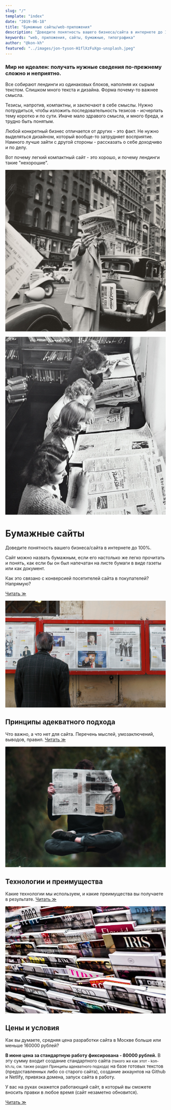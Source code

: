 ```yaml
---
slug: "/"
template: "index"
date: "2019-06-18"
title: "Бумажные сайты/web-приложения"
description: "Доведите понятность вашего бизнеса/сайта в интернете до 100%."
keywords: "web, приложения, сайты, бумажные, типографика"
author: "@kon-kh"
featured: "../images/jon-tyson-H1flXzFuXgo-unsplash.jpeg"
---
```


<span id="theses">

### Мир не идеален: получать нужные сведения по-прежнему сложно и неприятно.

Все собирают лендинги из одинаковых блоков, наполняя их сырым текстом.
Слишком много текста и дизайна. Форма почему-то важнее смысла.

Тезисы, напротив, компактны, и заключают в себе смыслы.
Нужно потрудиться, чтобы изложить последовательность тезисов - исчерпать тему коротко и по сути.
Иначе мало здравого смысла, и много бреда, и трудно быть понятым.

Любой конкретный бизнес отличается от других - это факт.
Не нужно выделяться дизайном, который вообще-то затрудняет восприятие.
Намного лучше зайти с другой стороны - рассказать о себе доходчиво и по делу.

Вот почему легкий компактный сайт - это хорошо, и почему лендинги такие "нехорошие".

![Тезисы заключают в себе смыслы](../images/-rkf6Ducli8.jpeg)


[comment]: <> (### Мир не идеален. Получать нужные сведения по-прежнему сложно и неприятно.)

[comment]: <> (Так почему легкий компактный сайт - это хорошо, и почему лендинги такие "нехорошие"?)

[comment]: <> (И почему нет смысла выделяться дизайном?)

[comment]: <> (Потому что ваш бизнес и так отличается от других.)

[comment]: <> (Наоборот, необычный дизайн затрудняет восприятие сайта, а значит мешает вам рассказать о себе.)

[comment]: <> (## Зачем вообще существуют сайты?)

[comment]: <> (Тезисы о сайтах вообще и о бумажных в частности.)

[comment]: <> (<a href="/theses" class="more">Читать ≫</a>)

[comment]: <> (![Тезисы заключают в себе смыслы]&#40;../images/-rkf6Ducli8.jpeg&#41;)

</span>

<span id="main-article">

![Мы знаем не более/менее того, что смогли прочитать](../images/QLezSKMJOnw.jpeg)

# Бумажные сайты

Доведите понятность вашего бизнеса/сайта в интернете до 100%.

Сайт можно назвать бумажным, если его настолько же легко прочитать и понять, как если бы он был напечатан на листе бумаги в виде газеты или как документ.

Как это связано с конверсией посетителей сайта в покупателей? Напрямую?

<a href="/about-papers" class="more">Читать ≫</a>

[comment]: <> ([Читать]&#40;/about-papers&#41;)

</span>

<span id="article-2">

![Правила делают людей умнее](../images/c5QdMcuFlgY.jpeg)

## Принципы адекватного подхода

Что важно, а что нет для сайта. Перечень мыслей, умозаключений, выводов, правил. <a href="/principles" class="more">Читать ≫</a>

</span>

<span id="article-3">

![Технологии неотличимы от магии](../images/nsrSyI-JUYg.jpeg)

## Технологии и преимущества

[comment]: <> (Какие технологии мы используем для создания и размещения сайтов.)
[comment]: <> (Какие преимущества вы получаете в результате.)
Какие технологии мы используем, и какие преимущества вы получаете в результате. <a href="/technologies" class="more">Читать ≫</a>

</span>

<span id="article-4">

<span id="article-4-1">

![Дорогие вещи и лучше, и дешевле](../images/cJkVMAKDYl0.jpeg)

</span>

<span id="article-4-2">

## Цены и условия

Как вы думаете, средняя цена разработки сайта в Москве больше или меньше 160000 рублей?

**В июне цена за стандартную работу фиксирована - 80000 рублей.** В эту сумму входит создание стандартного сайта <small>(такого же как этот - kon-kh.ru, см. также раздел Принципы адекватного подхода)</small> на базе готовых текстов (предоставленных либо со старого сайта), создание аккаунтов на Github и Netlify, привязка домена, запуск сайта в работу.

У вас на руках окажется работающий сайт, в который вы сможете вносить правки в любое время (сайт незаметно обновится).

<a href="/prices" class="more">Читать ≫</a>

</span>

</span>
